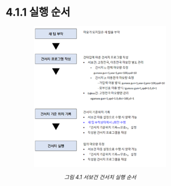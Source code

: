 ﻿# 4.1.1 실행 순서

<p align="center">
 <img src="../../_assets/image_23.png" width="70%"></img>
 <em><p align="center">그림 4.1 서보건 건서치 실행 순서</p></em>
</p>